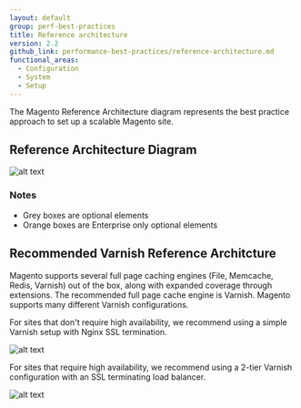 ```yaml
---
layout: default
group: perf-best-practices
title: Reference architecture
version: 2.2
github_link: performance-best-practices/reference-architecture.md
functional_areas:
  - Configuration
  - System
  - Setup
---
```


The Magento Reference Architecture diagram represents the best practice approach to set up a scalable Magento site.

## Reference Architecture Diagram

![alt text]({{page.baseurl}}/performance-best-practices/images/m2-deployment-architecture.png "reference architecture")

### Notes
* Grey boxes are optional elements
* Orange boxes are Enterprise only optional elements

## Recommended Varnish Reference Architcture

Magento supports several full page caching engines (File, Memcache, Redis, Varnish) out of the box, along with expanded coverage through extensions.  The recommended full page cache engine is Varnish.  Magento supports many different Varnish configurations.

For sites that don't require high availability, we recommend using a simple Varnish setup with Nginx SSL termination.

![alt text]({{page.baseurl}}/performance-best-practices/images/single-varnish-with-ssl-termination.png "Simple Varnish Configuration with SSL Termination")

For sites that require high availability, we recommend using a 2-tier Varnish configuration with an SSL terminating load balancer.

![alt text]({{page.baseurl}}/performance-best-practices/images/ha-2-tier-varnish-with-ssl-term-load-balancer.png "High Availability 2 tier Varnish configuration with SSL terminating load balancer")
